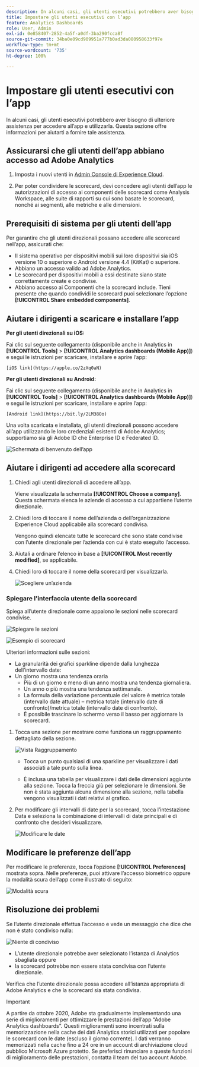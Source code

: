 ```yaml
---
description: In alcuni casi, gli utenti esecutivi potrebbero aver bisogno di ulteriore assistenza per accedere all’app e utilizzarla. Questa sezione offre informazioni per aiutarti a fornire tale assistenza.
title: Impostare gli utenti esecutivi con l’app
feature: Analytics Dashboards
role: User, Admin
exl-id: 0e858407-2852-4a5f-a0df-3ba290fcca8f
source-git-commit: 34ba0e09cd909951a777b0ad3da080958633f97e
workflow-type: tm+mt
source-wordcount: '735'
ht-degree: 100%

---
```


# Impostare gli utenti esecutivi con l’app

In alcuni casi, gli utenti esecutivi potrebbero aver bisogno di ulteriore assistenza per accedere all’app e utilizzarla. Questa sezione offre informazioni per aiutarti a fornire tale assistenza.

## Assicurarsi che gli utenti dell’app abbiano accesso ad Adobe Analytics

1. Imposta i nuovi utenti in [Admin Console di Experience Cloud](/help/admin/admin-console/permissions/product-profile.md).

1. Per poter condividere le scorecard, devi concedere agli utenti dell’app le autorizzazioni di accesso ai componenti delle scorecard come Analysis Workspace, alle suite di rapporti su cui sono basate le scorecard, nonché ai segmenti, alle metriche e alle dimensioni.

## Prerequisiti di sistema per gli utenti dell’app

Per garantire che gli utenti direzionali possano accedere alle scorecard nell’app, assicurati che:

* Il sistema operativo per dispositivi mobili sui loro dispositivi sia iOS versione 10 o superiore o Android versione 4.4 (KitKat) o superiore.
* Abbiano un accesso valido ad Adobe Analytics.
* Le scorecard per dispositivi mobili a essi destinate siano state correttamente create e condivise.
* Abbiano accesso ai Componenti che la scorecard include. Tieni presente che quando condividi le scorecard puoi selezionare l’opzione **[!UICONTROL Share embedded components]**.

## Aiutare i dirigenti a scaricare e installare l’app

**Per gli utenti direzionali su iOS:**

Fai clic sul seguente collegamento (disponibile anche in Analytics in **[!UICONTROL Tools]** > **[!UICONTROL Analytics dashboards (Mobile App)]**) e segui le istruzioni per scaricare, installare e aprire l’app:

`[iOS link](https://apple.co/2zXq0aN)`

**Per gli utenti direzionali su Android:**

Fai clic sul seguente collegamento (disponibile anche in Analytics in **[!UICONTROL Tools]** > **[!UICONTROL Analytics dashboards (Mobile App)]**) e segui le istruzioni per scaricare, installare e aprire l’app:

`[Android link](https://bit.ly/2LM38Oo)`

Una volta scaricata e installata, gli utenti direzionali possono accedere all’app utilizzando le loro credenziali esistenti di Adobe Analytics; supportiamo sia gli Adobe ID che Enterprise ID e Federated ID.

![Schermata di benvenuto dell’app](assets/welcome.png)

## Aiutare i dirigenti ad accedere alla scorecard

1. Chiedi agli utenti direzionali di accedere all’app.

   Viene visualizzata la schermata **[!UICONTROL Choose a company]**. Questa schermata elenca le aziende di accesso a cui appartiene l’utente direzionale.

1. Chiedi loro di toccare il nome dell’azienda o dell’organizzazione Experience Cloud applicabile alla scorecard condivisa.

   Vengono quindi elencate tutte le scorecard che sono state condivise con l’utente direzionale per l’azienda con cui è stato eseguito l’accesso.

1. Aiutali a ordinare l’elenco in base a **[!UICONTROL Most recently modified]**, se applicabile.

1. Chiedi loro di toccare il nome della scorecard per visualizzarla.

   ![Scegliere un’azienda](assets/accesscard.png)


### Spiegare l’interfaccia utente della scorecard

Spiega all’utente direzionale come appaiono le sezioni nelle scorecard condivise.

![Spiegare le sezioni](assets/newexplain.png)

![Esempio di scorecard](assets/intro_scorecard.png)

Ulteriori informazioni sulle sezioni:

* La granularità dei grafici sparkline dipende dalla lunghezza dell’intervallo date:
* Un giorno mostra una tendenza oraria
   * Più di un giorno e meno di un anno mostra una tendenza giornaliera.
   * Un anno o più mostra una tendenza settimanale.
   * La formula della variazione percentuale del valore è metrica totale (intervallo date attuale) – metrica totale (intervallo date di confronto)/metrica totale (intervallo date di confronto).
   * È possibile trascinare lo schermo verso il basso per aggiornare la scorecard.


1. Tocca una sezione per mostrare come funziona un raggruppamento dettagliato della sezione.

   ![Vista Raggruppamento](assets/sparkline.png)

   * Tocca un punto qualsiasi di una sparkline per visualizzare i dati associati a tale punto sulla linea.

   * È inclusa una tabella per visualizzare i dati delle dimensioni aggiunte alla sezione. Tocca la freccia giù per selezionare le dimensioni. Se non è stata aggiunta alcuna dimensione alla sezione, nella tabella vengono visualizzati i dati relativi al grafico.

1. Per modificare gli intervalli di date per la scorecard, tocca l’intestazione Data e seleziona la combinazione di intervalli di date principali e di confronto che desideri visualizzare.

   ![Modificare le date](assets/changedate.png)

## Modificare le preferenze dell’app

Per modificare le preferenze, tocca l’opzione **[!UICONTROL Preferences]** mostrata sopra. Nelle preferenze, puoi attivare l’accesso biometrico oppure la modalità scura dell’app come illustrato di seguito:

![Modalità scura](assets/darkmode.png)

## Risoluzione dei problemi

Se l’utente direzionale effettua l’accesso e vede un messaggio che dice che non è stato condiviso nulla:

![Niente di condiviso](assets/nothing.png)

* L’utente direzionale potrebbe aver selezionato l’istanza di Analytics sbagliata oppure
* la scorecard potrebbe non essere stata condivisa con l’utente direzionale.

Verifica che l’utente direzionale possa accedere all’istanza appropriata di Adobe Analytics e che la scorecard sia stata condivisa.

>[!IMPORTANT]
>
>A partire da ottobre 2020, Adobe sta gradualmente implementando una serie di miglioramenti per ottimizzare le prestazioni dell’app “Adobe Analytics dashboards”. Questi miglioramenti sono incentrati sulla memorizzazione nella cache dei dati Analytics storici utilizzati per popolare le scorecard con le date (escluso il giorno corrente). I dati verranno memorizzati nella cache fino a 24 ore in un account di archiviazione cloud pubblico Microsoft Azure protetto. Se preferisci rinunciare a queste funzioni di miglioramento delle prestazioni, contatta il team del tuo account Adobe.
